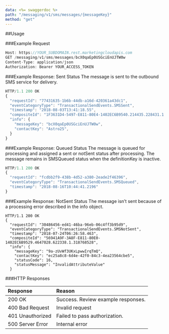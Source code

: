 ```yaml
---
data: <%= swaggerdoc %>
path: "/messaging/v1/sms/messages/{messageKey}"
method: "get"
---
```

##Usage

###Example Request
```js
Host: https://YOUR_SUBDOMAIN.rest.marketingcloudapis.com
GET /messaging/v1/sms/messages/bcX0qaEp0USGciEnUJTW0w
Content-Type: application/json
Authorization: Bearer YOUR_ACCESS_TOKEN
```

###Example Response: Sent Status
The message is sent to the outbound SMS service for delivery.

```js
HTTP/1.1 200 OK
{
  "requestId": "77431635-1b6b-44db-a16d-420361a43dc1",
  "eventCategoryType": "TransactionalSendEvents.SMSSent",
  "timestamp": "2018-08-03T13:41:18.55",
  "compositeId": "1F3631D4-5497-E811-80E4-1402EC6B9540.214435.228431.1.231481617",
  "info": {
    "messageKey": "bcX0qaEp0USGciEnUJTW0w",
    "contactKey": "Astro25",
  }
}
```

###Example Response: Queued Status
The message is queued for processing and assigned a sent or notSent status after processing. The message remains in SMSQueued status when the definitionKey is inactive.

```js
HTTP/1.1 200 OK
{
  "requestId": "fcdbb2f9-438b-4d52-a380-2eade2f46396",
  "eventCategoryType": "TransactionalSendEvents.SMSQueued",
  "timestamp": "2018-08-16T10:44:41.2196"
}
```

###Example Response: NotSent Status
The message isn’t sent because of a processing error described in the info object.

```
HTTP/1.1 200 OK
{
  "requestId": "30486456-ed41-46ba-96eb-06c4ff3b95d9",
  "eventCategoryType": "TransactionalSendEvents.SMSNotSent",
  "timestamp": "2018-07-24T06:26:58.463",
  "compositeId": "56941A9F-3A8F-E811-80E0-1402EC6B9529.4647028.622338.1.318768528",
  "info": {
    "messageKey": "9a-zUvWf3UKxLpwwIrqTmQ",
    "contactKey": "ec25a8c8-6d4e-42f0-84c3-4ea23564cbe5",
    "statusCode": 16,
    "statusMessage": "InvalidAttributeValue"
  }
```

###HTTP Responses
<table class="table table-hover">
<thead align="left">
<tr>
<th>Response</th>
<th>Reason</th>
</tr>
</thead>
<tbody>
<tr>
<td>200 OK</td>
<td>Success. Review example responses.</td>
</tr>
<tr>
<td>400 Bad Request</td>
<td>Invalid request</td>
</tr>
<tr>
<td>401 Unauthorized</td>
<td>Failed to pass authorization.</td>
</tr>
<tr>
<td>500 Server Error</td>
<td>Internal error</td>
</tr>
</tbody>
</table>
